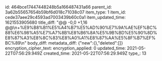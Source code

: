 id: 464bce17447448248b5a166487431a66
parent_id: 3a62b55657654b59bf6d018c71038c07
item_type: 1
item_id: cede37aee29c4593ad7003439b60c0a1
item_updated_time: 1621553905680
title_diff: "@@ -0,0 +1,16 @@\\n+%E9%B8%B1%E5%A4%B7%E5%AD%90%E7%9A%AE%EF%BC%88%E6%98%A5%E7%A7%8B%E8%B6%8A%E5%9B%BD%E5%90%8D%E8%87%A3%E8%8C%83%E8%A0%A1%E8%87%AA%E5%8F%B7%EF%BC%89\\n"
body_diff: 
metadata_diff: {"new":{},"deleted":[]}
encryption_cipher_text: 
encryption_applied: 0
updated_time: 2021-05-22T07:56:29.949Z
created_time: 2021-05-22T07:56:29.949Z
type_: 13